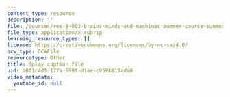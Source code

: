 ```yaml
---
content_type: resource
description: ''
file: /courses/res-9-003-brains-minds-and-machines-summer-course-summer-2015/b0f1c4d5177a569fd1aec059b815ada0_7BAChnLg8Co.srt
file_type: application/x-subrip
learning_resource_types: []
license: https://creativecommons.org/licenses/by-nc-sa/4.0/
ocw_type: OCWFile
resourcetype: Other
title: 3play caption file
uid: b0f1c4d5-177a-569f-d1ae-c059b815ada0
video_metadata:
  youtube_id: null
---
```

